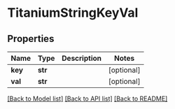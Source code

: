# TitaniumStringKeyVal


## Properties
Name | Type | Description | Notes
------------ | ------------- | ------------- | -------------
**key** | **str** |  | [optional] 
**val** | **str** |  | [optional] 

[[Back to Model list]](../README.md#documentation-for-models) [[Back to API list]](../README.md#documentation-for-api-endpoints) [[Back to README]](../README.md)


